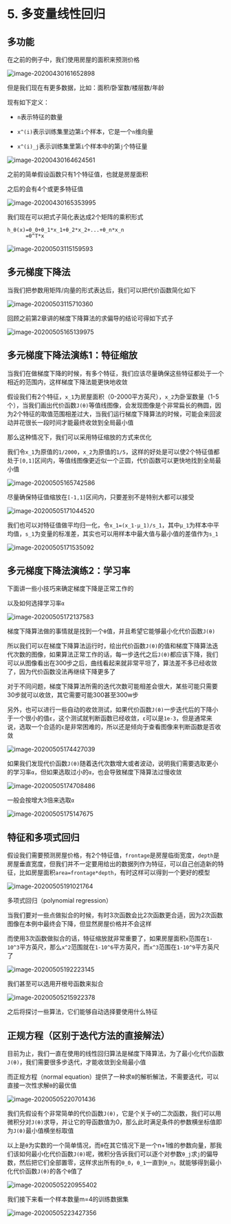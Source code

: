 # 5. 多变量线性回归

## 多功能

在之前的例子中，我们使用房屋的面积来预测价格

![image-20200430161652898](images/image-20200430161652898.png)

但是我们现在有更多数据，比如：面积/卧室数/楼层数/年龄

现有如下定义：

- `n`表示特征的数量

- `x^(i)`表示训练集里边第`i`个样本，它是一个`n`维向量

- `x^(i)_j`表示训练集里第`i`个样本中的第`j`个特征量

![image-20200430164624561](images/image-20200430164624561.png)

之前的简单假设函数只有1个特征值，也就是房屋面积

之后的会有4个或更多特征值

![image-20200430165353995](images/image-20200430165353995.png)

我们现在可以把式子简化表达成2个矩阵的乘积形式

```
h_θ(x)=θ_0+θ_1*x_1+θ_2*x_2+...+θ_n*x_n
      =θ^T*x
```

![image-20200503115159593](images/image-20200503115159593.png)

## 多元梯度下降法

当我们把参数用矩阵/向量的形式表达后，我们可以把代价函数简化如下

![image-20200503115710360](images/image-20200503115710360.png)

回顾之前第2章讲的梯度下降算法的求偏导的结论可得如下式子

![image-20200505165139975](images/image-20200505165139975.png)

## 多元梯度下降法演练1：特征缩放

当我们在做梯度下降的时候，有多个特征，我们应该尽量确保这些特征都处于一个相近的范围内，这样梯度下降法能更快地收敛

假设我们有2个特征，`x_1`为房屋面积（0-2000平方英尺），`x_2`为卧室数量（1-5个），当我们画出代价函数`J(θ)`等值线图像，会发现图像是个非常扁长的椭圆，因为2个特征的取值范围相差过大，当我们运行梯度下降算法的时候，可能会来回波动并花很长一段时间才能最终收敛到全局最小值

那么这种情况下，我们可以采用特征缩放的方式来优化

我们令`x_1`为原值的`1/2000`，`x_2`为原值的`1/5`，这样的好处是可以使2个特征值都处于`[0,1]`区间内，等值线图像更近似一个正圆，代价函数可以更快地找到全局最小值

![image-20200505165742586](images/image-20200505165742586.png)

尽量确保特征值缩放在`[-1,1]`区间内，只要差别不是特别大都可以接受

![image-20200505171044520](images/image-20200505171044520.png)

我们也可以对特征值做平均归一化，令`x_1=(x_1-μ_1)/s_1`，其中`μ_1`为样本中平均值，`s_1`为变量的标准差，其实也可以用样本中最大值与最小值的差值作为`s_1`

![image-20200505171535092](images/image-20200505171535092.png)

## 多元梯度下降法演练2：学习率

下面讲一些小技巧来确定梯度下降是正常工作的

以及如何选择学习率`α`

![image-20200505172137583](images/image-20200505172137583.png)

梯度下降算法做的事情就是找到一个`θ`值，并且希望它能够最小化代价函数`J(θ)`

所以我们可以在梯度下降算法运行时，绘出代价函数`J(θ)`的值和梯度下降算法迭代次数的图像，如果算法正常工作的话，每一步迭代之后`J(θ)`都应该下降，我们可以从图像看出在300步之后，曲线看起来就非常平坦了，算法差不多已经收敛了，因为代价函数没法再继续下降更多了

对于不同问题，梯度下降算法所需的迭代次数可能相差会很大，某些可能只需要30步就可以收敛，其它需要可能300甚至300w步

另外，也可以进行一些自动的收敛测试，如果代价函数`J(θ)`一步迭代后的下降小于一个很小的值`ε`，这个测试就判断函数已经收敛，`ε`可以是`1e-3`，但是通常来说，选取一个合适的`ε`是非常困难的，所以还是倾向于查看图像来判断函数是否收敛

![image-20200505174427039](images/image-20200505174427039.png)

如果我们发现代价函数`J(θ)`随着迭代次数增大或者波动，说明我们需要选取更小的学习率`α`，但如果选取过小的`α`，也会导致梯度下降算法过慢收敛

![image-20200505174708486](images/image-20200505174708486.png)

一般会按增大3倍来选取`α`

![image-20200505175147675](images/image-20200505175147675.png)

## 特征和多项式回归

假设我们需要预测房屋价格，有2个特征值，`frontage`是房屋临街宽度，`depth`是房屋垂直宽度，但我们并不一定要用给出的数据列作为特征，可以自己创造新的特征，比如房屋面积`area=frontage*depth`，有时这样可以得到一个更好的模型

![image-20200505191021764](images/image-20200505191021764.png)

多项式回归（polynomial regression）

当我们要对一些点做拟合的时候，有时3次函数会比2次函数更合适，因为2次函数图像在本例中最终会下降，但显然房屋价格并不会这样

而使用3次函数做拟合的话，特征缩放就非常重要了，如果房屋面积`x`范围在`1-10^3`平方英尺，那么`x^2`范围就在`1-10^6`平方英尺，而`x^3`范围在`1-10^9`平方英尺了

![image-20200505192223145](images/image-20200505192223145.png)

我们甚至可以选用开根号函数来拟合

![image-20200505215922378](images/image-20200505215922378.png)

之后将探讨一些算法，它们能够自动选择要使用什么特征

## 正规方程（区别于迭代方法的直接解法）

目前为止，我们一直在使用的线性回归算法是梯度下降算法，为了最小化代价函数`J(θ)`，我们需要很多步迭代，才能收敛到全局最小值

而正规方程（normal equation）提供了一种求`θ`的解析解法，不需要迭代，可以直接一次性求解`θ`的最优值

![image-20200505220701436](images/image-20200505220701436.png)

我们先假设有个非常简单的代价函数`J(θ)`，它是个关于`θ`的二次函数，我们可以用微积分对`J(θ)`求导，并让它的导函数值为0，那么此时满足条件的参数横坐标值即为`J(θ)`最小值横坐标取值

以上是`θ`为实数的一个简单情况，而`θ`在其它情况下是一个n+1维的参数向量，那我们该如何最小化代价函数`J(θ)`呢，微积分告诉我们可以逐个对参数`θ_j`求`j`的偏导数，然后把它们全部置零，这样求出所有的`θ_0`，`θ_1`一直到`θ_n`，就能够得到最小化代价函数`J(θ)`的各个`θ`值了

![image-20200505220955402](images/image-20200505220955402.png)

我们接下来看一个样本数量m=4的训练数据集

![image-20200505223427356](images/image-20200505223427356.png)